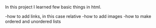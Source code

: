 In this project I learned few basic things in html.

-how to add links, in this case relative
-how to add images
-how to make ordered and unordered lists
